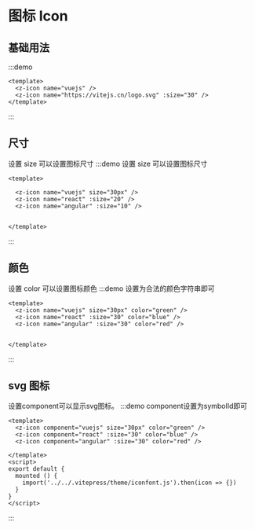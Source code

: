 #  图标 Icon

## 基础用法

:::demo
```vue
<template>
  <z-icon name="vuejs" />
  <z-icon name="https://vitejs.cn/logo.svg" :size="30" />
</template>
```
:::

## 尺寸

设置 size 可以设置图标尺寸 
:::demo 设置 size 可以设置图标尺寸
```vue
<template>

  <z-icon name="vuejs" size="30px" />
  <z-icon name="react" :size="20" />
  <z-icon name="angular" :size="10" />


</template>
```
:::

## 颜色

设置 color 可以设置图标颜色 
:::demo 设置为合法的颜色字符串即可
```vue
<template>
  <z-icon name="vuejs" size="30px" color="green" />
  <z-icon name="react" :size="30" color="blue" />
  <z-icon name="angular" :size="30" color="red" />

  
</template>
```
:::

## svg 图标
设置component可以显示svg图标。
:::demo component设置为symbolId即可
```vue
<template>
  <z-icon component="vuejs" size="30px" color="green" />
  <z-icon component="react" :size="30" color="blue" />
  <z-icon component="angular" :size="30" color="red" />

</template>
<script>
export default {
  mounted () {
    import('../../.vitepress/theme/iconfont.js').then(icon => {})
  }
}
</script>

```
:::

